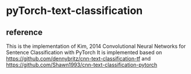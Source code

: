 # pyTorch-text-classification
## reference 
This is the implementation of Kim, 2014 Convolutional Neural Networks for Sentence Classification with PyTorch
It is implemented based on 
https://github.com/dennybritz/cnn-text-classification-tf and
https://github.com/Shawn1993/cnn-text-classification-pytorch
